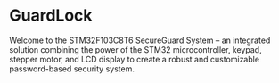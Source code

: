 # GuardLock
Welcome to the STM32F103C8T6 SecureGuard System – an integrated solution combining the power of the STM32 microcontroller, keypad, stepper motor, and LCD display to create a robust and customizable password-based security system.
